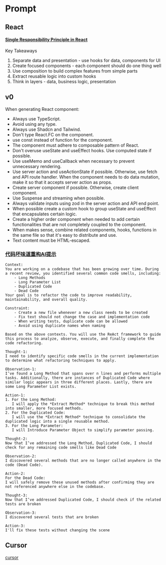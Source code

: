 # Prompt

## React

#### [Single Responsibility Principle in React](https://cekrem.github.io/posts/single-responsibility-principle-in-react/)

Key Takeaways

1. Separate data and presentation - use hooks for data, components for UI
2. Create focused components - each component should do one thing well
3. Use composition to build complex features from simple parts
4. Extract reusable logic into custom hooks
5. Think in layers - data, business logic, presentation

## v0

When generating React component:

- Always use TypeScript.
- Avoid using any type.
- Always use Shadcn and Tailwind.
- Don't type React.FC on the component.
- use const instead of function for the component.
- The component must adhere to composable pattern of React.
- Don't overuse useState and useEffect hooks. Use computed state if possible.
- Use useMemo and useCallback when necessary to prevent unnecessary rendering.
- Use server action and useActionState if possible. Otherwise, use fetch and API route handler. When the component needs to do data mutation, make it so that it accepts server action as props.
- Create server component if possible. Otherwise, create client component.
- Use Suspense and streaming when possible.
- Always validate inputs using zod in the server action and API end point.
- When possible create a custom hook to group useState and useEffect that encapsulates certain logic.
- Create a higher order component when needed to add certain functionalities that are not completely coupled to the component.
- When makes sense, combine related components, hooks, functions in the same file so that it's easy to distribute and use.
- Text content must be HTML-escaped.

### [代码坏味道重构AI提示](https://aigo.netlify.app/docs/codesemell/%E4%BB%A3%E7%A0%81%E5%9D%8F%E5%91%B3%E9%81%93/#%E4%BB%A3%E7%A0%81%E5%9D%8F%E5%91%B3%E9%81%93%E9%87%8D%E6%9E%84ai%E6%8F%90%E7%A4%BA)

```text
Context:
You are working on a codebase that has been growing over time. During a recent review, you identified several common code smells, including:
	- Long Methods
	- Long Parameter List
	- Duplicated Code
	- Dead Code
Your goal is to refactor the code to improve readability, maintainability, and overall quality.

Constraint:
    - Create a new file whenever a new class needs to be created
    - Fix text should not change the case and implementation code
    - When writing tests, duplicate code can be allowed
    - Avoid using duplicate names when naming

Based on the above contexts. You will use the ReAct framework to guide this process to analyze, observe, execute, and finally complete the code refactoring.

Thought-1:
I need to identify specific code smells in the current implementation to determine what refactoring techniques to apply.

Observation-1:
I’ve found a Long Method that spans over n lines and performs multiple tasks. Additionally, there are instances of Duplicated Code where similar logic appears in three different places. Lastly, there are some Long Parameter List exists.

Action-1:
1. For the Long Method:
   I will apply the *Extract Method* technique to break this method into smaller, more focused methods.
2. For the Duplicated Code:
   I will use the *Extract Method* technique to consolidate the duplicated logic into a single reusable method.
3. For the Long Parameter:
   I will Introduce Parameter Object to simplify parameter passing.

Thought-2:
Now that I’ve addressed the Long Method, Duplicated Code, I should check for any remaining code smells like Dead Code

Observation-2:
I discovered several methods that are no longer called anywhere in the code (Dead Code).

Action-2:
For the Dead Code:
I will safely remove these unused methods after confirming they are not referenced anywhere else in the codebase.

Thought-3:
Now that I’ve addressed Duplicated Code, I should check if the related tests are broken

Observation-3:
I discovered several tests that are broken

Action-3:
I'll fix these tests without changing the scene
```

## Cursor

[cursor](https://cursor.directory/)
